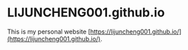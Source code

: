 # LIJUNCHENG001.github.io
This is my personal website [https://lijuncheng001.github.io/](https://lijuncheng001.github.io/).
